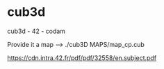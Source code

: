 # cub3d
cub3d - 42 - codam

Provide it a map --> ./cub3D MAPS/map_cp.cub 

https://cdn.intra.42.fr/pdf/pdf/32558/en.subject.pdf
